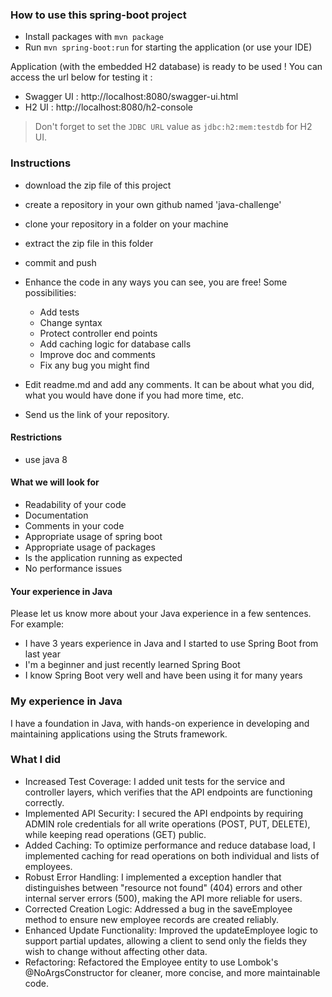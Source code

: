 ### How to use this spring-boot project

- Install packages with `mvn package`
- Run `mvn spring-boot:run` for starting the application (or use your IDE)

Application (with the embedded H2 database) is ready to be used ! You can access the url below for testing it :

- Swagger UI : http://localhost:8080/swagger-ui.html
- H2 UI : http://localhost:8080/h2-console

> Don't forget to set the `JDBC URL` value as `jdbc:h2:mem:testdb` for H2 UI.

### Instructions

- download the zip file of this project
- create a repository in your own github named 'java-challenge'
- clone your repository in a folder on your machine
- extract the zip file in this folder
- commit and push

- Enhance the code in any ways you can see, you are free! Some possibilities:
  - Add tests
  - Change syntax
  - Protect controller end points
  - Add caching logic for database calls
  - Improve doc and comments
  - Fix any bug you might find
- Edit readme.md and add any comments. It can be about what you did, what you would have done if you had more time, etc.
- Send us the link of your repository.

#### Restrictions

- use java 8

#### What we will look for

- Readability of your code
- Documentation
- Comments in your code
- Appropriate usage of spring boot
- Appropriate usage of packages
- Is the application running as expected
- No performance issues

#### Your experience in Java

Please let us know more about your Java experience in a few sentences. For example:

- I have 3 years experience in Java and I started to use Spring Boot from last year
- I'm a beginner and just recently learned Spring Boot
- I know Spring Boot very well and have been using it for many years

### My experience in Java

I have a foundation in Java, with hands-on experience in developing and maintaining applications using the Struts framework.

### What I did

- Increased Test Coverage: I added unit tests for the service and controller layers, which verifies that the API endpoints are functioning correctly.
- Implemented API Security: I secured the API endpoints by requiring ADMIN role credentials for all write operations (POST, PUT, DELETE), while keeping read operations (GET) public.
- Added Caching: To optimize performance and reduce database load, I implemented caching for read operations on both individual and lists of employees.
- Robust Error Handling: I implemented a exception handler that distinguishes between "resource not found" (404) errors and other internal server errors (500), making the API more reliable for users.
- Corrected Creation Logic: Addressed a bug in the saveEmployee method to ensure new employee records are created reliably.
- Enhanced Update Functionality: Improved the updateEmployee logic to support partial updates, allowing a client to send only the fields they wish to change without affecting other data.
- Refactoring: Refactored the Employee entity to use Lombok's @NoArgsConstructor for cleaner, more concise, and more maintainable code.
